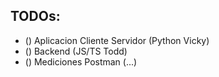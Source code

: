 ## TODOs:

* () Aplicacion Cliente Servidor (Python Vicky)
* () Backend (JS/TS Todd)
* () Mediciones Postman (...)
